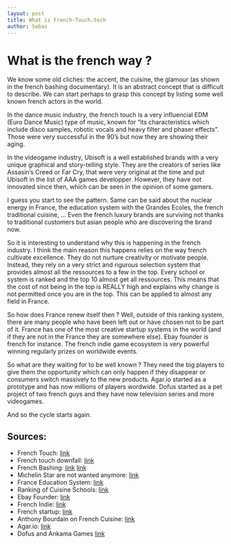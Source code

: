 ```yaml
---
layout: post
title: What is French-Touch.tech
author: Sebas
---
```


# What is the french way ?

We know some old cliches: the accent, the cuisine, the glamour (as shown in the french bashing documentary). It is an abstract concept that is difficult to describe. We can start perhaps to grasp this concept by listing some well known french actors in the world.

In the dance music industry, the french touch is a very influencial EDM (Euro Dance Music) type of music, known for “its characteristics which include disco samples, robotic vocals and heavy filter and phaser effects”. Those were very successful in the 90’s but now they are showing their aging.

In the videogame industry, Ubisoft is a well established brands with a very unique graphical and story-telling style. They are the creators of series like Assasin’s Creed or Far Cry, that were very original at the time and put Ubisoft in the list of AAA games developper. However, they have not innovated since then, which can be seen in the opinion of some gamers.

I guess you start to see the pattern. Same can be said about the nuclear energy in France, the education system with the Grandes Ecoles, the french traditional cuisine, … Even the french luxury brands are surviving not thanks to traditional customers but asian people who are discovering the brand now.

So it is interesting to understand why this is happening in the french industry. I think the main reason this happens relies on the way french cultivate excellence. They do not nurture creativity or motivate people. Instead, they rely on a very strict and rigurous selection system that provides almost all the ressources to a few in the top. Every school or system is ranked and the top 10 almost get all ressources. This means that the cost of not being in the top is REALLY high and explains why change is not permitted once you are in the top. This can be applied to almost any field in France.

So how does France renew itself then ? Well, outside of this ranking system, there are many people who have been left out or have chosen not to be part of it. France has one of the most creative startup systems in the world (and if they are not in the France they are somewhere else). Ebay founder is french for instance. The french indie game ecosystem is very powerful winning regularly prizes on worldwide events.

So what are they waiting for to be well known ? They need the big players to give them the opportunity which can only happen if they disappear or consumers switch massively to the new products. Agar.io started as a prototype and has now millions of players wordwide. Dofus started as a pet project of two french guys and they have now television series and more videogames.

And so the cycle starts again.

## Sources:

* French Touch: [link](http://www.theguardian.com/culture/2015/jul/12/spotlight-on-the-french-touch-eden-mia-hansen-love-house-music)
* French touch downfall: [link](http://daily.redbullmusicacademy.com/2015/11/french-touch-feature)
* French Bashing: [link](https://www.youtube.com/watch?v=UCGW9PTS6Lg)
[link](http://www.hardcoregamer.com/2016/02/27/the-traditional-ubisoft-style-open-world-game-needs-to-go-away/194060/)
* Michelin Star are not wanted anymore: [link](http://www.vanityfair.com/culture/2015/09/top-chefs-michelin-stars)
* France Education System: [link](http://www.understandfrance.org/France/Education.html)
* Ranking of Cuisine Schools: [link](http://www.parisselectbook.com/le-top-5-des-ecoles-de-cuisine/)
* Ebay Founder: [link](https://en.wikipedia.org/wiki/Pierre_Omidyar)
* French Indie: [link](http://ludumdare.com/compo/2014/05/06/singular-a-ludumdare-28-entry-is-now-a-full-game/)
* French startup: [link](http://uk.businessinsider.com/the-17-hottest-tech-startups-in-france-2015-4)
* Anthony Bourdain on French Cuisine: [link](https://www.youtube.com/watch?v=4_BoL6yVV3w)
* Agar.io: [link](https://en.wikipedia.org/wiki/Agar.io)
* Dofus and Ankama Games [link](https://en.wikipedia.org/wiki/Ankama_Games)
